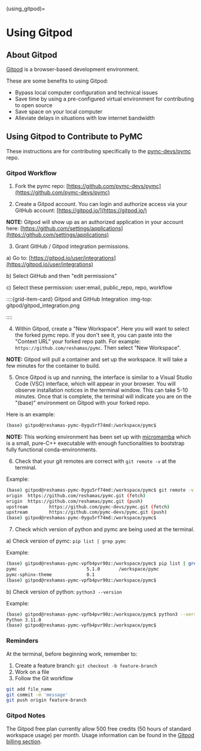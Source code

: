 (using_gitpod)=
# Using Gitpod

## About Gitpod
[Gitpod](https://www.gitpod.io/) is a browser-based development environment.

These are some benefits to using Gitpod:

- Bypass local computer configuration and technical issues
- Save time by using a pre-configured virtual environment for contributing to open source
- Save space on your local computer
- Alleviate delays in situations with low internet bandwidth

## Using Gitpod to Contribute to PyMC

These instructions are for contributing specifically to the [pymc-devs/pymc](https://github.com/pymc-devs/pymc) repo.  

### Gitpod Workflow

1. Fork the pymc repo: [https://github.com/pymc-devs/pymc](https://github.com/pymc-devs/pymc)

2. Create a Gitpod account. You can login and authorize access via your GitHub account:  [https://gitpod.io/](https://gitpod.io/)

**NOTE:** Gitpod will show up as an authorized application in your account here:  [https://github.com/settings/applications](https://github.com/settings/applications)

3. Grant GitHub / Gitpod integration permissions.

a) Go to: [https://gitpod.io/user/integrations](https://gitpod.io/user/integrations)

b) Select GitHub and then "edit permissions"

c) Select these permission: user:email, public_repo, repo, workflow

::::{grid-item-card} Gitpod and GitHub Integration
:img-top: gitpod/gitpod_integration.png

::::

4. Within Gitpod, create a "New Workspace".  Here you will want to select the forked pymc repo. If you don't see it, you can paste into the "Context URL" your forked repo path.  For example:  `https://github.com/reshamas/pymc`.  Then select "New Workspace".

**NOTE:** Gitpod will pull a container and set up the workspace.  It will take a few minutes for the container to build.

5. Once Gitpod is up and running, the interface is similar to a Visual Studio Code (VSC) interface, which will appear in your browser. You will observe installation notices in the terminal window.  This can take 5-10 minutes. Once that is complete, the terminal will indicate you are on the "(base)" environment on Gitpod with your forked repo.

Here is an example:

```bash
(base) gitpod@reshamas-pymc-0ygu5rf74md:/workspace/pymc$
```

**NOTE:** This working environment has been set up with [micromamba](https://mamba.readthedocs.io/en/latest/user_guide/micromamba.html) which is a small, pure-C++ executable with enough functionalities to bootstrap fully functional conda-environments.

6. Check that your git remotes are correct with `git remote -v` at the terminal.

Example:

```bash
(base) gitpod@reshamas-pymc-0ygu5rf74md:/workspace/pymc$ git remote -v
origin  https://github.com/reshamas/pymc.git (fetch)
origin  https://github.com/reshamas/pymc.git (push)
upstream        https://github.com/pymc-devs/pymc.git (fetch)
upstream        https://github.com/pymc-devs/pymc.git (push)
(base) gitpod@reshamas-pymc-0ygu5rf74md:/workspace/pymc$
```

7. Check which version of python and pymc are being used at the terminal.

a) Check version of pymc: `pip list | grep pymc`

Example:

```bash
(base) gitpod@reshamas-pymc-vpfb4pvr90z:/workspace/pymc$ pip list | grep pymc
pymc                          5.1.0       /workspace/pymc
pymc-sphinx-theme             0.1
(base) gitpod@reshamas-pymc-vpfb4pvr90z:/workspace/pymc$ 
```

b) Check version of python: `python3 --version`

Example:

```bash
(base) gitpod@reshamas-pymc-vpfb4pvr90z:/workspace/pymc$ python3 --version
Python 3.11.0
(base) gitpod@reshamas-pymc-vpfb4pvr90z:/workspace/pymc$ 
```

### Reminders
At the terminal, before beginning work, remember to:

1. Create a feature branch: `git checkout -b feature-branch`
1. Work on a file
1. Follow the Git workflow
```bash
git add file_name
git commit -m 'message'
git push origin feature-branch
```

### Gitpod Notes
The Gitpod free plan currently allow 500 free credits (50 hours of standard workspace usage) per month. Usage information can be found in the [Gitpod billing section](https://gitpod.io/user/billing).
